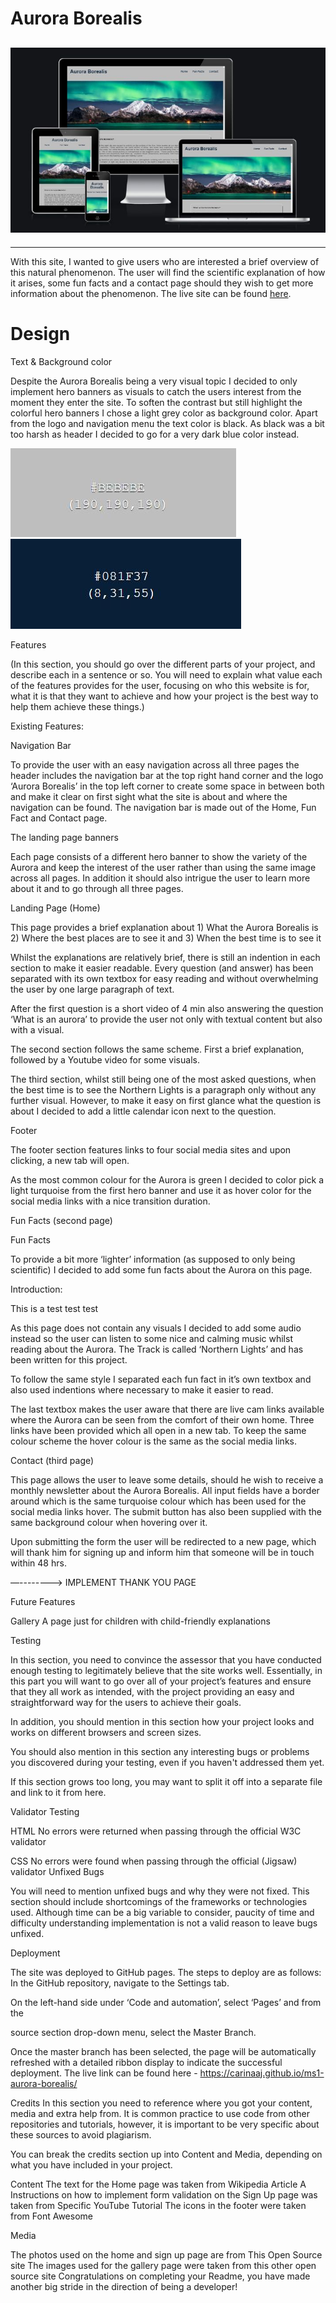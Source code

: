 # Aurora Borealis 

<h2 align="center"><img src="readme-assets/am-i-responsive.jpg"></h2>

<hr>

With this site, I wanted to give users who are interested a brief overview of this natural phenomenon. The user will find the scientific explanation of how it arises, some fun facts and a contact page should they wish to get more information about the phenomenon. The live site can be found [here](https://carinaaj.github.io/ms1-aurora-borealis/).

# Design

Text & Background color

Despite the Aurora Borealis being a very visual topic I decided to only implement hero banners as visuals to catch the users interest from the moment they enter the 
site. To soften the contrast but still highlight the colorful hero banners I chose a light grey color as background color. Apart from the logo and navigation menu
the text color is black. As black was a bit too harsh as header I decided to go for a very dark blue color instead.

![Background color](readme-assets/background-color.jpg) ![Menu color before hover](readme-assets/menu-color.jpg)

Features

(In this section, you should go over the different parts of your project, and describe each in a sentence or so. You will need to explain what value each of the features provides for the user, focusing on who this website is for, what it is that they want to achieve and how your project is the best way to help them achieve these things.)

Existing Features:

Navigation Bar

To provide the user with an easy navigation across all three pages the header includes the navigation bar at the top right hand corner and the logo ‘Aurora Borealis’ in the top left corner to create some space in between both and make it clear on first sight what the site is about and where the navigation can be found. The navigation bar is made out of the Home, Fun Fact and Contact page. 


The landing page banners

Each page consists of a different hero banner to show the variety of the Aurora and keep the interest of the user rather than using the same image across all pages. In addition it should also intrigue the user to learn more about it and to go through all three pages. 


Landing Page (Home)

This page provides a brief explanation about 1) What the Aurora Borealis is 2) Where the best places are to see it and 3) When the best time is to see it

Whilst the explanations are relatively brief, there is still an indention in each section to make it easier readable. Every question (and answer) has been separated with its own textbox for easy reading and without overwhelming the user by one large paragraph of text. 

After the first question is a short video of 4 min also answering the question ‘What is an aurora’ to provide the user not only with textual content but also with a visual. 

The second section follows the same scheme. First a brief explanation, followed by a Youtube video for some visuals.

The third section, whilst still being one of the most asked questions, when the best time is to see the Northern Lights is a paragraph only without any further visual. However, to make it easy on first glance what the question is about I decided to add a little calendar icon next to the question.

Footer

The footer section features links to four social media sites and upon clicking, a new tab will open.

As the most common colour for the Aurora is green I decided to color pick a light turquoise from the first hero banner and use it as hover color for the social media links with a nice transition duration.

Fun Facts (second page)

Fun Facts

To provide a bit more ‘lighter’ information (as supposed to only being scientific) I decided to add some fun facts about the Aurora on this page. 

Introduction:

This is a test test test 

As this page does not contain any visuals I decided to add some audio instead so the user can listen to some nice and calming music whilst reading about the Aurora. The Track is called ‘Northern Lights’ and has been written for this project.

To follow the same style I separated each fun fact in it’s own textbox and also used indentions where necessary to make it easier to read.

The last textbox makes the user aware that there are live cam links available where the Aurora can be seen from the comfort of their own home. Three links have been provided which all open in a new tab. To keep the same colour scheme the hover colour is the same as the social media links.



Contact (third page)


This page allows the user to leave some details, should he wish to receive a monthly newsletter about the Aurora Borealis. All input fields have a border around which is the same turquoise colour which has been used for the social media links hover. The submit button has also been supplied with the same background colour when hovering over it.

Upon submitting the form the user will be redirected to a new page, which will thank him for signing up and inform him that someone will be in touch within 48 hrs.

—--------> IMPLEMENT THANK YOU PAGE


Future Features

Gallery
A page just for children with child-friendly explanations

Testing

In this section, you need to convince the assessor that you have conducted enough testing to legitimately believe that the site works well. Essentially, in this part you will want to go over all of your project’s features and ensure that they all work as intended, with the project providing an easy and straightforward way for the users to achieve their goals.

In addition, you should mention in this section how your project looks and works on different browsers and screen sizes.

You should also mention in this section any interesting bugs or problems you discovered during your testing, even if you haven't addressed them yet.

If this section grows too long, you may want to split it off into a separate file and link to it from here.

Validator Testing

HTML
No errors were returned when passing through the official W3C validator

CSS
No errors were found when passing through the official (Jigsaw) validator
Unfixed Bugs

You will need to mention unfixed bugs and why they were not fixed. This section should include shortcomings of the frameworks or technologies used. Although time can be a big variable to consider, paucity of time and difficulty understanding implementation is not a valid reason to leave bugs unfixed.

Deployment


The site was deployed to GitHub pages. The steps to deploy are as follows:
In the GitHub repository, navigate to the Settings tab.

On the left-hand side under ‘Code and automation’, select ‘Pages’ and from the 

source section drop-down menu, select the Master Branch.

Once the master branch has been selected, the page will be automatically refreshed with a detailed ribbon display to indicate the successful deployment.
The live link can be found here - 
https://carinaaj.github.io/ms1-aurora-borealis/


Credits
In this section you need to reference where you got your content, media and extra help from. It is common practice to use code from other repositories and tutorials, however, it is important to be very specific about these sources to avoid plagiarism.

You can break the credits section up into Content and Media, depending on what you have included in your project.

Content
The text for the Home page was taken from Wikipedia Article A
Instructions on how to implement form validation on the Sign Up page was taken from Specific YouTube Tutorial
The icons in the footer were taken from Font Awesome


Media

The photos used on the home and sign up page are from This Open Source site
The images used for the gallery page were taken from this other open source site
Congratulations on completing your Readme, you have made another big stride in the direction of being a developer!






